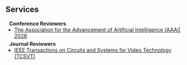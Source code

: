 ## Services

<h4 style="margin:0 10px 0;">Conference Reviewers</h4>

<ul style="margin:0 0 5px;">
  <li><a href="https://aaai.org/"><autocolor>The Association for the Advancement of Artificial Intelligence (AAAI) 2026</autocolor></a></li>
</ul>

<h4 style="margin:0 10px 0;">Journal Reviewers</h4>

<ul style="margin:0 0 20px;">
  <li><a href="https://ieeexplore.ieee.org/xpl/RecentIssue.jsp?punumber=76"><autocolor>IEEE Transactions on Circuits and Systems for Video Technology (TCSVT)</autocolor></a></li>
</ul>
